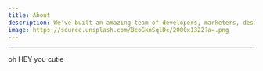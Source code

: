 ```yaml
---
title: About
description: We've built an amazing team of developers, marketers, designers and sales people.
image: https://source.unsplash.com/BcoGknSqlDc/2000x1322?a=.png
---
```




-----------

oh HEY you cutie 